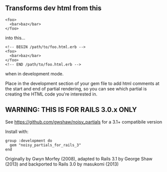 ## Transforms dev html from this

    <foo>
      <bar>baz</bar>
    </foo>

into this...

    <!-- BEGIN /path/to/foo.html.erb -->
    <foo>
      <bar>baz</bar>
    </foo>
    <!-- END /path/to/foo.html.erb -->

when in development mode.


Place in the development section of your gem file to add html comments at the start and end of partial rendering, so you can see which partial is creating the HTML code you're interested in.

## WARNING: THIS IS FOR RAILS 3.0.x ONLY
See <https://github.com/gwshaw/noisy_partials> for a 3.1+ compatibile version

Install with:

    group :development do
      gem "noisy_partials_for_rails_3"
    end

Originally by Gwyn Morfey (2008), adapted to Rails 3.1 by George Shaw (2013)
and backported to Rails 3.0 by masukomi (2013)
